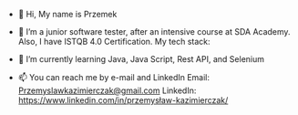 - 👋 Hi, My name is Przemek
- 👀 I’m a junior software tester, after an intensive course at SDA Academy. Also, I have ISTQB 4.0 Certification.
  My tech stack:

- 🌱 I’m currently learning Java, Java Script, Rest API, and Selenium
- 📫 You can reach me by e-mail and LinkedIn
Email: Przemyslawkazimierczak@gmail.com
LinkedIn: https://www.linkedin.com/in/przemysław-kazimierczak/

<!---
Pkazz/Pkazz is a ✨ special ✨ repository because its `README.md` (this file) appears on your GitHub profile.
You can click the Preview link to take a look at your changes.
